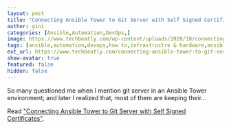 ```yaml
---
layout: post
title: "Connecting Ansible Tower to Git Server with Self Signed Certificates"
author: gini
categories: [Ansible,Automation,DevOps,]
image: https://www.techbeatly.com/wp-content/uploads/2020/10/connecting-ansible-tower-to-git-server-with-self-signed-certificates-1024x683.png
tags: [ansible,automation,devops,how to,infrastructre & hardware,ansible tower,how to connect ansible tower to git,how to connect git to ansible tower,self signed ssl certificate and ansible tower,self signed ssl certificate and gitlab,using git and ansible tower with self signed certificate,]
ext_url: https://www.techbeatly.com/connecting-ansible-tower-to-git-server-with-self-signed-certificates/
show-avatar: true
featured: false
hidden: false
---
```


So many questioned me when I mention git server in an Ansible Tower environment; and later I realized that, most of them are keeping their...

Read ["Connecting Ansible Tower to Git Server with Self Signed Certificates"](https://www.techbeatly.com/connecting-ansible-tower-to-git-server-with-self-signed-certificates/).